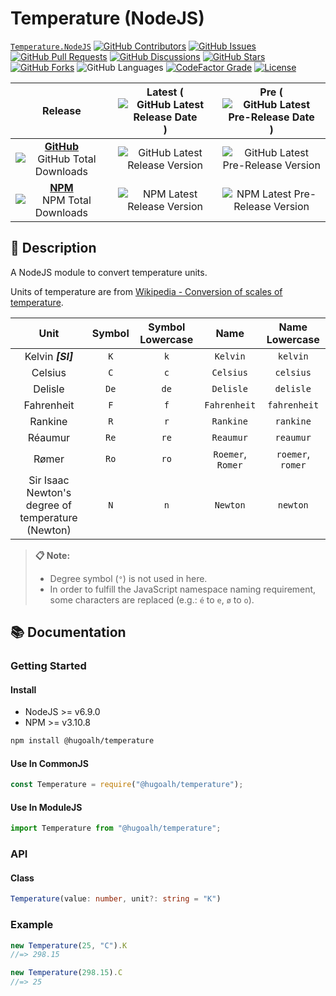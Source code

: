 # Temperature (NodeJS)

[`Temperature.NodeJS`](https://github.com/hugoalh-studio/temperature-nodejs)
[![GitHub Contributors](https://img.shields.io/github/contributors/hugoalh-studio/temperature-nodejs?label=Contributors&logo=github&logoColor=ffffff&style=flat-square)](https://github.com/hugoalh-studio/temperature-nodejs/graphs/contributors)
[![GitHub Issues](https://img.shields.io/github/issues-raw/hugoalh-studio/temperature-nodejs?label=Issues&logo=github&logoColor=ffffff&style=flat-square)](https://github.com/hugoalh-studio/temperature-nodejs/issues)
[![GitHub Pull Requests](https://img.shields.io/github/issues-pr-raw/hugoalh-studio/temperature-nodejs?label=Pull%20Requests&logo=github&logoColor=ffffff&style=flat-square)](https://github.com/hugoalh-studio/temperature-nodejs/pulls)
[![GitHub Discussions](https://img.shields.io/github/discussions/hugoalh-studio/temperature-nodejs?label=Discussions&logo=github&logoColor=ffffff&style=flat-square)](https://github.com/hugoalh-studio/temperature-nodejs/discussions)
[![GitHub Stars](https://img.shields.io/github/stars/hugoalh-studio/temperature-nodejs?label=Stars&logo=github&logoColor=ffffff&style=flat-square)](https://github.com/hugoalh-studio/temperature-nodejs/stargazers)
[![GitHub Forks](https://img.shields.io/github/forks/hugoalh-studio/temperature-nodejs?label=Forks&logo=github&logoColor=ffffff&style=flat-square)](https://github.com/hugoalh-studio/temperature-nodejs/network/members)
![GitHub Languages](https://img.shields.io/github/languages/count/hugoalh-studio/temperature-nodejs?label=Languages&logo=github&logoColor=ffffff&style=flat-square)
[![CodeFactor Grade](https://img.shields.io/codefactor/grade/github/hugoalh-studio/temperature-nodejs?label=Grade&logo=codefactor&logoColor=ffffff&style=flat-square)](https://www.codefactor.io/repository/github/hugoalh-studio/temperature-nodejs)
[![License](https://img.shields.io/static/v1?label=License&message=MIT&style=flat-square)](./LICENSE.md)

| **Release** | **Latest** (![GitHub Latest Release Date](https://img.shields.io/github/release-date/hugoalh-studio/temperature-nodejs?label=%20&style=flat-square)) | **Pre** (![GitHub Latest Pre-Release Date](https://img.shields.io/github/release-date-pre/hugoalh-studio/temperature-nodejs?label=%20&style=flat-square)) |
|:-:|:-:|:-:|
| [**GitHub**](https://github.com/hugoalh-studio/temperature-nodejs/releases) ![GitHub Total Downloads](https://img.shields.io/github/downloads/hugoalh-studio/temperature-nodejs/total?label=%20&style=flat-square) | ![GitHub Latest Release Version](https://img.shields.io/github/release/hugoalh-studio/temperature-nodejs?sort=semver&label=%20&style=flat-square) | ![GitHub Latest Pre-Release Version](https://img.shields.io/github/release/hugoalh-studio/temperature-nodejs?include_prereleases&sort=semver&label=%20&style=flat-square) |
| [**NPM**](https://www.npmjs.com/package/@hugoalh/temperature) ![NPM Total Downloads](https://img.shields.io/npm/dt/@hugoalh/temperature?label=%20&style=flat-square) | ![NPM Latest Release Version](https://img.shields.io/npm/v/@hugoalh/temperature/latest?label=%20&style=flat-square) | ![NPM Latest Pre-Release Version](https://img.shields.io/npm/v/@hugoalh/temperature/pre?label=%20&style=flat-square) |

## 📝 Description

A NodeJS module to convert temperature units.

Units of temperature are from [Wikipedia - Conversion of scales of temperature](https://en.wikipedia.org/wiki/Conversion_of_scales_of_temperature).

| **Unit** | **Symbol** | **Symbol Lowercase** | **Name** | **Name Lowercase** |
|:-:|:-:|:-:|:-:|:-:|
| Kelvin ***\[SI\]*** | `K` | `k` | `Kelvin` | `kelvin` |
| Celsius | `C` | `c` | `Celsius` | `celsius` |
| Delisle | `De` | `de` | `Delisle` | `delisle` |
| Fahrenheit | `F` | `f` | `Fahrenheit` | `fahrenheit` |
| Rankine | `R` | `r` | `Rankine` | `rankine` |
| Réaumur | `Re` | `re` | `Reaumur` | `reaumur` |
| Rømer | `Ro` | `ro` | `Roemer`, `Romer` | `roemer`, `romer` |
| Sir Isaac Newton's degree of temperature (Newton) | `N` | `n` | `Newton` | `newton` |

> **📋 Note:**
>
> - Degree symbol (`°`) is not used in here.
> - In order to fulfill the JavaScript namespace naming requirement, some characters are replaced (e.g.: `é` to `e`, `ø` to `o`).

## 📚 Documentation

### Getting Started

#### Install

- NodeJS >= v6.9.0
- NPM >= v3.10.8

```sh
npm install @hugoalh/temperature
```

#### Use In CommonJS

```js
const Temperature = require("@hugoalh/temperature");
```

#### Use In ModuleJS

```js
import Temperature from "@hugoalh/temperature";
```

### API

#### Class

```ts
Temperature(value: number, unit?: string = "K")
```

### Example

```js
new Temperature(25, "C").K
//=> 298.15

new Temperature(298.15).C
//=> 25
```
